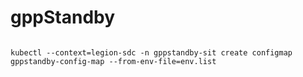 # gppStandby


```

kubectl --context=legion-sdc -n gppstandby-sit create configmap gppstandby-config-map --from-env-file=env.list

```


